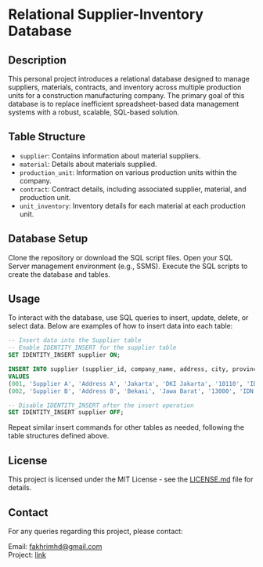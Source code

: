 # Relational Supplier-Inventory Database

## Description
This personal project introduces a relational database designed to manage suppliers, materials, contracts, and inventory across multiple production units for a construction manufacturing company. The primary goal of this database is to replace inefficient spreadsheet-based data management systems with a robust, scalable, SQL-based solution. 

## Table Structure

- `supplier`: Contains information about material suppliers.
- `material`: Details about materials supplied.
- `production_unit`: Information on various production units within the company.
- `contract`: Contract details, including associated supplier, material, and production unit.
- `unit_inventory`: Inventory details for each material at each production unit.

## Database Setup
Clone the repository or download the SQL script files.
Open your SQL Server management environment (e.g., SSMS).
Execute the SQL scripts to create the database and tables.

## Usage
To interact with the database, use SQL queries to insert, update, delete, or select data. Below are examples of how to insert data into each table:

```sql
-- Insert data into the Supplier table
-- Enable IDENTITY_INSERT for the supplier table
SET IDENTITY_INSERT supplier ON;

INSERT INTO supplier (supplier_id, company_name, address, city, province, postal_code, country)
VALUES 
(001, 'Supplier A', 'Address A', 'Jakarta', 'DKI Jakarta', '10110', 'IDN'),
(002, 'Supplier B', 'Address B', 'Bekasi', 'Jawa Barat', '13000', 'IDN');

-- Disable IDENTITY_INSERT after the insert operation
SET IDENTITY_INSERT supplier OFF;
```
Repeat similar insert commands for other tables as needed, following the table structures defined above.

## License
This project is licensed under the MIT License - see the [LICENSE.md](https://github.com/fakhrimhd/supplier-inventory-db/blob/main/LICENSE.md) file for details.

## Contact
For any queries regarding this project, please contact:

Email: fakhrimhd@gmail.com \
Project: [link](https://fakhrimhd.webflow.io/projects/relational-supplier-inventory-database)
